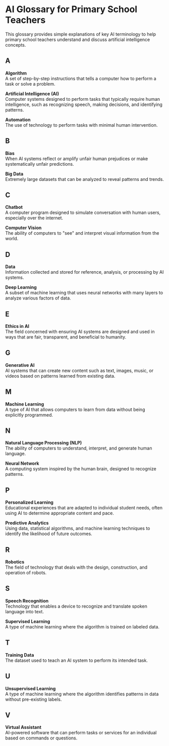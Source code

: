 # AI Glossary for Primary School Teachers

This glossary provides simple explanations of key AI terminology to help primary school teachers understand and discuss artificial intelligence concepts.

## A

**Algorithm**  
A set of step-by-step instructions that tells a computer how to perform a task or solve a problem.

**Artificial Intelligence (AI)**  
Computer systems designed to perform tasks that typically require human intelligence, such as recognizing speech, making decisions, and identifying patterns.

**Automation**  
The use of technology to perform tasks with minimal human intervention.

## B

**Bias**  
When AI systems reflect or amplify unfair human prejudices or make systematically unfair predictions.

**Big Data**  
Extremely large datasets that can be analyzed to reveal patterns and trends.

## C

**Chatbot**  
A computer program designed to simulate conversation with human users, especially over the internet.

**Computer Vision**  
The ability of computers to "see" and interpret visual information from the world.

## D

**Data**  
Information collected and stored for reference, analysis, or processing by AI systems.

**Deep Learning**  
A subset of machine learning that uses neural networks with many layers to analyze various factors of data.

## E

**Ethics in AI**  
The field concerned with ensuring AI systems are designed and used in ways that are fair, transparent, and beneficial to humanity.

## G

**Generative AI**  
AI systems that can create new content such as text, images, music, or videos based on patterns learned from existing data.

## M

**Machine Learning**  
A type of AI that allows computers to learn from data without being explicitly programmed.

## N

**Natural Language Processing (NLP)**  
The ability of computers to understand, interpret, and generate human language.

**Neural Network**  
A computing system inspired by the human brain, designed to recognize patterns.

## P

**Personalized Learning**  
Educational experiences that are adapted to individual student needs, often using AI to determine appropriate content and pace.

**Predictive Analytics**  
Using data, statistical algorithms, and machine learning techniques to identify the likelihood of future outcomes.

## R

**Robotics**  
The field of technology that deals with the design, construction, and operation of robots.

## S

**Speech Recognition**  
Technology that enables a device to recognize and translate spoken language into text.

**Supervised Learning**  
A type of machine learning where the algorithm is trained on labeled data.

## T

**Training Data**  
The dataset used to teach an AI system to perform its intended task.

## U

**Unsupervised Learning**  
A type of machine learning where the algorithm identifies patterns in data without pre-existing labels.

## V

**Virtual Assistant**  
AI-powered software that can perform tasks or services for an individual based on commands or questions.
